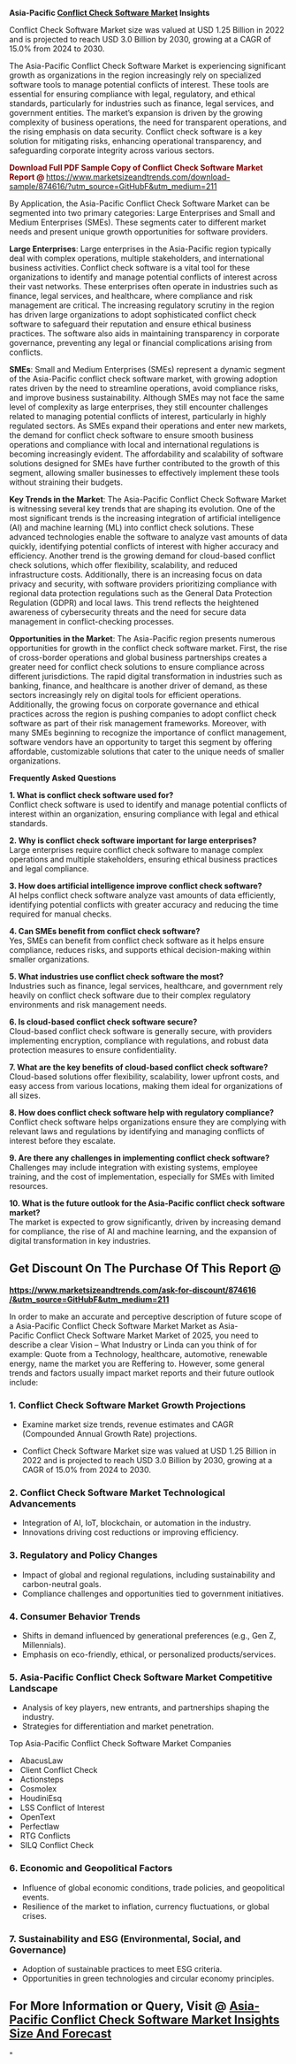 <p><strong>Asia-Pacific&nbsp;<a href=""https://www.marketsizeandtrends.com/download-sample/874616/&amp;utm_source=GitHubF&amp;utm_medium=211"">Conflict Check Software Market</a> Insights</strong></p><p>Conflict Check Software Market size was valued at USD 1.25 Billion in 2022 and is projected to reach USD 3.0 Billion by 2030, growing at a CAGR of 15.0% from 2024 to 2030.</p><p><p>The Asia-Pacific Conflict Check Software Market is experiencing significant growth as organizations in the region increasingly rely on specialized software tools to manage potential conflicts of interest. These tools are essential for ensuring compliance with legal, regulatory, and ethical standards, particularly for industries such as finance, legal services, and government entities. The market’s expansion is driven by the growing complexity of business operations, the need for transparent operations, and the rising emphasis on data security. Conflict check software is a key solution for mitigating risks, enhancing operational transparency, and safeguarding corporate integrity across various sectors.</p><p><p><strong><span style="color: #800000;">Download Full PDF Sample Copy of Conflict Check Software Market Report @</span>&nbsp;</strong><a href="https://www.marketsizeandtrends.com/download-sample/874616/?utm_source=GitHubF&amp;utm_medium=211" target="_blank">https://www.marketsizeandtrends.com/download-sample/874616/?utm_source=GitHubF&amp;utm_medium=211</a></p></p><p>By Application, the Asia-Pacific Conflict Check Software Market can be segmented into two primary categories: Large Enterprises and Small and Medium Enterprises (SMEs). These segments cater to different market needs and present unique growth opportunities for software providers.</p><p><strong>Large Enterprises</strong>: Large enterprises in the Asia-Pacific region typically deal with complex operations, multiple stakeholders, and international business activities. Conflict check software is a vital tool for these organizations to identify and manage potential conflicts of interest across their vast networks. These enterprises often operate in industries such as finance, legal services, and healthcare, where compliance and risk management are critical. The increasing regulatory scrutiny in the region has driven large organizations to adopt sophisticated conflict check software to safeguard their reputation and ensure ethical business practices. The software also aids in maintaining transparency in corporate governance, preventing any legal or financial complications arising from conflicts.</p><p><strong>SMEs</strong>: Small and Medium Enterprises (SMEs) represent a dynamic segment of the Asia-Pacific conflict check software market, with growing adoption rates driven by the need to streamline operations, avoid compliance risks, and improve business sustainability. Although SMEs may not face the same level of complexity as large enterprises, they still encounter challenges related to managing potential conflicts of interest, particularly in highly regulated sectors. As SMEs expand their operations and enter new markets, the demand for conflict check software to ensure smooth business operations and compliance with local and international regulations is becoming increasingly evident. The affordability and scalability of software solutions designed for SMEs have further contributed to the growth of this segment, allowing smaller businesses to effectively implement these tools without straining their budgets.</p><p><strong>Key Trends in the Market</strong>: The Asia-Pacific Conflict Check Software Market is witnessing several key trends that are shaping its evolution. One of the most significant trends is the increasing integration of artificial intelligence (AI) and machine learning (ML) into conflict check solutions. These advanced technologies enable the software to analyze vast amounts of data quickly, identifying potential conflicts of interest with higher accuracy and efficiency. Another trend is the growing demand for cloud-based conflict check solutions, which offer flexibility, scalability, and reduced infrastructure costs. Additionally, there is an increasing focus on data privacy and security, with software providers prioritizing compliance with regional data protection regulations such as the General Data Protection Regulation (GDPR) and local laws. This trend reflects the heightened awareness of cybersecurity threats and the need for secure data management in conflict-checking processes.</p><p><strong>Opportunities in the Market</strong>: The Asia-Pacific region presents numerous opportunities for growth in the conflict check software market. First, the rise of cross-border operations and global business partnerships creates a greater need for conflict check solutions to ensure compliance across different jurisdictions. The rapid digital transformation in industries such as banking, finance, and healthcare is another driver of demand, as these sectors increasingly rely on digital tools for efficient operations. Additionally, the growing focus on corporate governance and ethical practices across the region is pushing companies to adopt conflict check software as part of their risk management frameworks. Moreover, with many SMEs beginning to recognize the importance of conflict management, software vendors have an opportunity to target this segment by offering affordable, customizable solutions that cater to the unique needs of smaller organizations.</p><p><strong>Frequently Asked Questions</strong></p><p><strong>1. What is conflict check software used for?</strong><br>Conflict check software is used to identify and manage potential conflicts of interest within an organization, ensuring compliance with legal and ethical standards.</p><p><strong>2. Why is conflict check software important for large enterprises?</strong><br>Large enterprises require conflict check software to manage complex operations and multiple stakeholders, ensuring ethical business practices and legal compliance.</p><p><strong>3. How does artificial intelligence improve conflict check software?</strong><br>AI helps conflict check software analyze vast amounts of data efficiently, identifying potential conflicts with greater accuracy and reducing the time required for manual checks.</p><p><strong>4. Can SMEs benefit from conflict check software?</strong><br>Yes, SMEs can benefit from conflict check software as it helps ensure compliance, reduces risks, and supports ethical decision-making within smaller organizations.</p><p><strong>5. What industries use conflict check software the most?</strong><br>Industries such as finance, legal services, healthcare, and government rely heavily on conflict check software due to their complex regulatory environments and risk management needs.</p><p><strong>6. Is cloud-based conflict check software secure?</strong><br>Cloud-based conflict check software is generally secure, with providers implementing encryption, compliance with regulations, and robust data protection measures to ensure confidentiality.</p><p><strong>7. What are the key benefits of cloud-based conflict check software?</strong><br>Cloud-based solutions offer flexibility, scalability, lower upfront costs, and easy access from various locations, making them ideal for organizations of all sizes.</p><p><strong>8. How does conflict check software help with regulatory compliance?</strong><br>Conflict check software helps organizations ensure they are complying with relevant laws and regulations by identifying and managing conflicts of interest before they escalate.</p><p><strong>9. Are there any challenges in implementing conflict check software?</strong><br>Challenges may include integration with existing systems, employee training, and the cost of implementation, especially for SMEs with limited resources.</p><p><strong>10. What is the future outlook for the Asia-Pacific conflict check software market?</strong><br>The market is expected to grow significantly, driven by increasing demand for compliance, the rise of AI and machine learning, and the expansion of digital transformation in key industries.</p></p><h2><strong>Get Discount On The Purchase Of This Report @&nbsp;</strong></h2><p><strong><a href=""https://www.marketsizeandtrends.com/ask-for-discount/874616/&amp;utm_source=GitHubF&amp;utm_medium=211"" target=""_blank"">https://www.marketsizeandtrends.com/ask-for-discount/874616<br />/&amp;utm_source=GitHubF&amp;utm_medium=211</a></strong></p><p>In order to make an accurate and perceptive description of future scope of a Asia-Pacific&nbsp;Conflict Check Software Market Market as Asia-Pacific&nbsp;Conflict Check Software Market Market of 2025, you need to describe a clear Vision &ndash; What Industry or Linda can you think of for example: Quote from a Technology, healthcare, automotive, renewable energy, name the market you are Reffering to. However, some general trends and factors usually impact market reports and their future outlook include:</p><h3>1.&nbsp;<strong>Conflict Check Software Market Growth Projections</strong></h3><ul><li>Examine market size trends, revenue estimates and CAGR (Compounded Annual Growth Rate) projections.</li><li><p>Conflict Check Software Market size was valued at USD 1.25 Billion in 2022 and is projected to reach USD 3.0 Billion by 2030, growing at a CAGR of 15.0% from 2024 to 2030.</p></li></ul><h3>2.&nbsp;<strong>Conflict Check Software Market Technological Advancements</strong></h3><ul><li>Integration of AI, IoT, blockchain, or automation in the industry.</li><li>Innovations driving cost reductions or improving efficiency.</li></ul><h3>3.&nbsp;<strong>Regulatory and Policy Changes</strong></h3><ul><li>Impact of global and regional regulations, including sustainability and carbon-neutral goals.</li><li>Compliance challenges and opportunities tied to government initiatives.</li></ul><h3>4.&nbsp;<strong>Consumer Behavior Trends</strong></h3><ul><li>Shifts in demand influenced by generational preferences (e.g., Gen Z, Millennials).</li><li>Emphasis on eco-friendly, ethical, or personalized products/services.</li></ul><h3>5.&nbsp;<strong>Asia-Pacific Conflict Check Software Market Competitive Landscape</strong></h3><ul><li>Analysis of key players, new entrants, and partnerships shaping the industry.</li><li>Strategies for differentiation and market penetration.</li></ul><p data-pm-slice=""1 1 []"">Top Asia-Pacific Conflict Check Software Market Companies</p><div data-test-id=""""><p><li>AbacusLaw</li><li> Client Conflict Check</li><li> Actionsteps</li><li> Cosmolex</li><li> HoudiniEsq</li><li> LSS Conflict of Interest</li><li> OpenText</li><li> Perfectlaw</li><li> RTG Conflicts</li><li> SILQ Conflict Check</li></p></div><h3>6.&nbsp;<strong>Economic and Geopolitical Factors</strong></h3><ul><li>Influence of global economic conditions, trade policies, and geopolitical events.</li><li>Resilience of the market to inflation, currency fluctuations, or global crises.</li></ul><h3>7.&nbsp;<strong>Sustainability and ESG (Environmental, Social, and Governance)</strong></h3><ul><li>Adoption of sustainable practices to meet ESG criteria.</li><li>Opportunities in green technologies and circular economy principles.</li></ul><h2><strong>For More Information or Query, Visit @&nbsp;</strong><a href=""https://www.verifiedmarketreports.com/product/conflict-check-software-market/"" target=""_blank"">Asia-Pacific Conflict Check Software Market Insights Size And Forecast</a></h2>"
